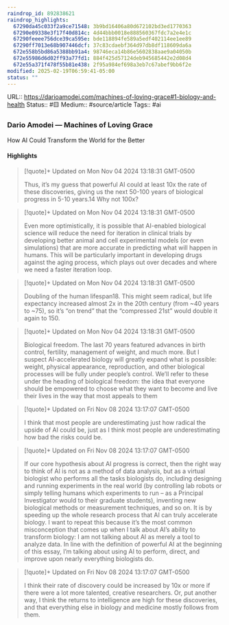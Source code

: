 ```yaml
---
raindrop_id: 892838621
raindrop_highlights:
  67290da45c033f2a9ce71548: 3b9bd16406a80d672102bd3ed1770363
  67290e09338e3f17f40d814c: 4d44bbb0018e888560367fdc7a2e4e1c
  67290feeee756dce39ca595e: bde118894fe589a5edf402114ee1ee89
  67290ff7013e68b907446dcf: 37c83cdaebf364d97db8df118609da6a
  672e558b5bd86a5388bb91a4: 98746eca14b86e5602838aae9a04050b
  672e55986d6d02ff93a77fd1: 884f425d57124deb945685442e2d08d4
  672e55a371f478f55b81e438: 2f95a984ef698a3eb7c67abef9bb6f2e
modified: 2025-02-19T06:59:41-05:00
status: ""
---
```


URL:: https://darioamodei.com/machines-of-loving-grace#1-biology-and-health
Status:: #🟨
Medium:: #source/article
Tags:: #ai


### Dario Amodei — Machines of Loving Grace

How AI Could Transform the World for the Better

#### Highlights

> [!quote]+ Updated on Mon Nov 04 2024 13:18:31 GMT-0500
>
> Thus, it’s my guess that powerful AI could at least 10x the rate of these discoveries, giving us the next 50-100 years of biological progress in 5-10 years.14 Why not 100x?

> [!quote]+ Updated on Mon Nov 04 2024 13:18:31 GMT-0500
>
> Even more optimistically, it is possible that AI-enabled biological science will reduce the need for iteration in clinical trials by developing better animal and cell experimental models (or even simulations) that are more accurate in predicting what will happen in humans. This will be particularly important in developing drugs against the aging process, which plays out over decades and where we need a faster iteration loop.

> [!quote]+ Updated on Mon Nov 04 2024 13:18:31 GMT-0500
>
> Doubling of the human lifespan18. This might seem radical, but life expectancy increased almost 2x in the 20th century (from ~40 years to ~75), so it’s “on trend” that the “compressed 21st” would double it again to 150.

> [!quote]+ Updated on Mon Nov 04 2024 13:18:31 GMT-0500
>
> Biological freedom. The last 70 years featured advances in birth control, fertility, management of weight, and much more. But I suspect AI-accelerated biology will greatly expand what is possible: weight, physical appearance, reproduction, and other biological processes will be fully under people’s control. We’ll refer to these under the heading of biological freedom: the idea that everyone should be empowered to choose what they want to become and live their lives in the way that most appeals to them

> [!quote]+ Updated on Fri Nov 08 2024 13:17:07 GMT-0500
>
> I think that most people are underestimating just how radical the upside of AI could be, just as I think most people are underestimating how bad the risks could be.

> [!quote]+ Updated on Fri Nov 08 2024 13:17:07 GMT-0500
>
> If our core hypothesis about AI progress is correct, then the right way to think of AI is not as a method of data analysis, but as a virtual biologist who performs all the tasks biologists do, including designing and running experiments in the real world (by controlling lab robots or simply telling humans which experiments to run – as a Principal Investigator would to their graduate students), inventing new biological methods or measurement techniques, and so on. It is by speeding up the whole research process that AI can truly accelerate biology. I want to repeat this because it’s the most common misconception that comes up when I talk about AI’s ability to transform biology: I am not talking about AI as merely a tool to analyze data. In line with the definition of powerful AI at the beginning of this essay, I’m talking about using AI to perform, direct, and improve upon nearly everything biologists do.

> [!quote]+ Updated on Fri Nov 08 2024 13:17:07 GMT-0500
>
> I think their rate of discovery could be increased by 10x or more if there were a lot more talented, creative researchers. Or, put another way, I think the returns to intelligence are high for these discoveries, and that everything else in biology and medicine mostly follows from them.
